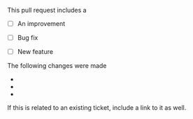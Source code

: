This pull request includes a

- [ ] An improvement
- [ ] Bug fix
- [ ] New feature


The following changes were made

-
-
-

If this is related to an existing ticket, include a link to it as well.
